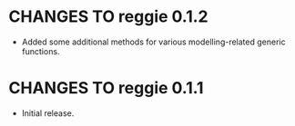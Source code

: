# CHANGES TO reggie 0.1.2

* Added some additional methods for various modelling-related generic functions.

# CHANGES TO reggie 0.1.1

* Initial release.
